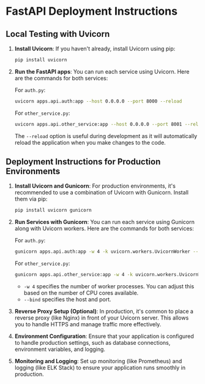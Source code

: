 # FastAPI Deployment Instructions

## Local Testing with Uvicorn

1. **Install Uvicorn**: If you haven't already, install Uvicorn using pip:
   ```bash
   pip install uvicorn
   ```

2. **Run the FastAPI apps**: You can run each service using Uvicorn. Here are the commands for both services:

   For `auth.py`:
   ```bash
   uvicorn apps.api.auth:app --host 0.0.0.0 --port 8000 --reload
   ```

   For `other_service.py`:
   ```bash
   uvicorn apps.api.other_service:app --host 0.0.0.0 --port 8001 --reload
   ```

   The `--reload` option is useful during development as it will automatically reload the application when you make changes to the code.

## Deployment Instructions for Production Environments

1. **Install Uvicorn and Gunicorn**: For production environments, it's recommended to use a combination of Uvicorn with Gunicorn. Install them via pip:
   ```bash
   pip install uvicorn gunicorn
   ```

2. **Run Services with Gunicorn**: You can run each service using Gunicorn along with Uvicorn workers. Here are the commands for both services:

   For `auth.py`:
   ```bash
   gunicorn apps.api.auth:app -w 4 -k uvicorn.workers.UvicornWorker --bind 0.0.0.0:8000
   ```

   For `other_service.py`:
   ```bash
   gunicorn apps.api.other_service:app -w 4 -k uvicorn.workers.UvicornWorker --bind 0.0.0.0:8001
   ```

   - `-w 4` specifies the number of worker processes. You can adjust this based on the number of CPU cores available.
   - `--bind` specifies the host and port.

3. **Reverse Proxy Setup (Optional)**: In production, it's common to place a reverse proxy (like Nginx) in front of your Uvicorn server. This allows you to handle HTTPS and manage traffic more effectively.

4. **Environment Configuration**: Ensure that your application is configured to handle production settings, such as database connections, environment variables, and logging.

5. **Monitoring and Logging**: Set up monitoring (like Prometheus) and logging (like ELK Stack) to ensure your application runs smoothly in production.
